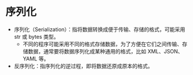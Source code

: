 # 序列化

- 序列化（Serialization）：指将数据转换成便于传输、存储的格式，可能采用 str 或 bytes 类型。
  - 不同的程序可能采用不同的格式存储数据，为了方便在它们之间传输、存储数据，通常要将数据序列化成某种通用的格式，比如 XML、JSON、YAML 等。
- 反序列化：指序列化的逆过程，即将数据还原成原本的格式。
